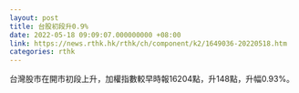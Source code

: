 ```yaml
---
layout: post
title: 台股初段升0.9%
date: 2022-05-18 09:09:07.000000000 +08:00
link: https://news.rthk.hk/rthk/ch/component/k2/1649036-20220518.htm
categories: rthk
---
```


台灣股市在開市初段上升，加權指數較早時報16204點，升148點，升幅0.93%。
